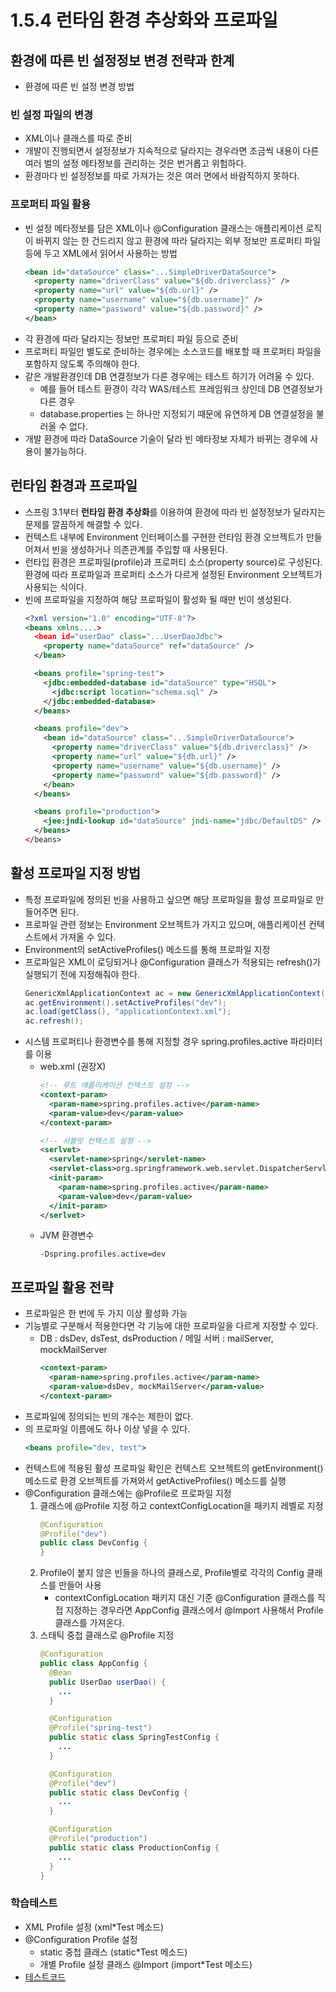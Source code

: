 # 1.5.4 런타임 환경 추상화와 프로파일
## 환경에 따른 빈 설정정보 변경 전략과 한계
- 환경에 따른 빈 설정 변경 방법

### 빈 설정 파일의 변경
- XML이나 클래스를 따로 준비
- 개발이 진행되면서 설정정보가 지속적으로 달라지는 경우라면 조금씩 내용이 다른 여러 벌의 설정 메타정보를 관리하는 것은 번거롭고 위험하다.
- 환경마다 빈 설정정보를 따로 가져가는 것은 여러 면에서 바람직하지 못하다.

### 프로퍼티 파일 활용
- 빈 설정 메타정보를 담은 XML이나 @Configuration 클래스는 애플리케이션 로직이 바뀌지 않는 한 건드리지 않고 환경에 따라 달라지는 외부 정보만 프로퍼티 파일 등에 두고 XML에서 읽어서 사용하는 방법
  ```xml
  <bean id="dataSource" class="...SimpleDriverDataSource">
    <property name="driverClass" value="${db.driverclass}" />
    <property name="url" value="${db.url}" />
    <property name="username" value="${db.username}" />
    <property name="password" value="${db.password}" />
  </bean>
  ```
- 각 환경에 따라 달라지는 정보만 프로퍼티 파일 등으로 준비
- 프로퍼티 파일만 별도로 준비하는 경우에는 소스코드를 배포할 때 프로퍼티 파일을 포함하지 않도록 주의해야 한다.
- 같은 개발환경인데 DB 연결정보가 다른 경우에는 테스트 하기가 어려울 수 있다.
    + 예를 들어 테스트 환경이 각각 WAS/테스트 프레임워크 상인데 DB 연결정보가 다른 경우
    + database.properties 는 하나만 지정되기 때문에 유연하게 DB 연결설정을 불러올 수 없다.
- 개발 환경에 따라 DataSource 기술이 달라 빈 메타정보 자체가 바뀌는 경우에 사용이 불가능하다.

## 런타임 환경과 프로파일
- 스프링 3.1부터 **런타임 환경 추상화**를 이용하여 환경에 따라 빈 설정정보가 달라지는 문제를 깔끔하게 해결할 수 있다.
- 컨텍스트 내부에 Environment 인터페이스를 구현한 런타임 환경 오브젝트가 만들어져서 빈을 생성하거나 의존관계를 주입할 때 사용된다.
- 런타입 환경은 프로파일(profile)과 프로퍼티 소스(property source)로 구성된다.   
  환경에 따라 프로파일과 프로퍼티 소스가 다르게 설정된 Environment 오브젝트가 사용되는 식이다.
- 빈에 프로파일을 지정하여 해당 프로파일이 활성화 될 때만 빈이 생성된다.
  ```xml
  <?xml version="1.0" encoding="UTF-8"?>
  <beans xmlns....>
    <bean id="userDao" class="...UserDaoJdbc">
      <property name="dataSource" ref="dataSource" />
    </bean>

    <beans profile="spring-test">
      <jdbc:embedded-database id="dataSource" type="HSQL">
        <jdbc:script location="schema.sql" />
      </jdbc:embedded-database>
    </beans>
  
    <beans profile="dev">
      <bean id="dataSource" class="...SimpleDriverDataSource">
        <property name="driverClass" value="${db.driverclass}" />
        <property name="url" value="${db.url}" />
        <property name="username" value="${db.username}" />
        <property name="password" value="${db.password}" />
      </bean>
    </beans>

    <beans profile="production">
      <jee:jndi-lookup id="dataSource" jndi-name="jdbc/DefaultDS" />
    </beans>  
  </beans>
  ```

## 활성 프로파일 지정 방법
- 특정 프로파일에 정의된 빈을 사용하고 싶으면 해당 프로파일을 활성 프로파일로 만들어주면 된다.
- 프로파일 관련 정보는 Environment 오브젝트가 가지고 있으며, 애플리케이션 컨텍스트에서 가져올 수 있다.
- Environment의 setActiveProfiles() 메소드를 통해 프로파일 지정
- 프로파일은 XML이 로딩되거나 @Configuration 클래스가 적용되는 refresh()가 실행되기 전에 지정해줘야 한다.
  ```java
  GenericXmlApplicationContext ac = new GenericXmlApplicationContext();
  ac.getEnvironment().setActiveProfiles("dev");
  ac.load(getClass(), "applicationContext.xml");
  ac.refresh();
  ``` 
- 시스템 프로퍼티나 환경변수를 통해 지정할 경우 spring.profiles.active 파라미터를 이용
    + web.xml (권장X)
      ```xml
      <!-- 루트 애플리케이션 컨텍스트 설정 -->
      <context-param>
        <param-name>spring.profiles.active</param-name>
        <param-value>dev</param-value>
      </context-param>
  
      <!-- 서블릿 컨텍스트 설정 -->
      <serlvet>
        <servlet-name>spring</servlet-name>
        <servlet-class>org.springframework.web.servlet.DispatcherServlet</servlet-class>
        <init-param>
          <param-name>spring.profiles.active</param-name>
          <param-value>dev</param-value>
        </init-param>
      </serlvet>
      ```
    + JVM 환경변수
      ```
      -Dspring.profiles.active=dev
      ```

## 프로파일 활용 전략
- 프로파일은 한 번에 두 가지 이상 활성화 가능
- 기능별로 구분해서 적용한다면 각 기능에 대한 프로파일을 다르게 지정할 수 있다.
    + DB : dsDev, dsTest, dsProduction / 메일 서버 : mailServer, mockMailServer
      ```xml
      <context-param>
        <param-name>spring.profiles.active</param-name>
        <param-value>dsDev, mockMailServer</param-value>
      </context-param>
      ```
- 프로파일에 정의되는 빈의 개수는 제한이 없다.
- <beans>의 프로파일 이름에도 하나 이상 넣을 수 있다.
  ```xml
  <beans profile="dev, test">
  ```
- 컨텍스트에 적용된 활성 프로파일 확인은 컨텍스트 오브젝트의 getEnvironment() 메소드로 환경 오브젝트를 가져와서 getActiveProfiles() 메소드를 실행
- @Configuration 클래스에는 @Profile로 프로파일 지정
    1. 클래스에 @Profile 지정 하고 contextConfigLocation을 패키지 레벨로 지정
       ```java
       @Configuration
       @Profile("dev")
       public class DevConfig {
       }
       ```
    2. Profile이 붙지 않은 빈들을 하나의 클래스로, Profile별로 각각의 Config 클래스를 만들어 사용
       * contextConfigLocation 패키지 대신 기준 @Configuration 클래스를 직접 지정하는 경우라면 
         AppConfig 클래스에서 @Import 사용해서 Profile 클래스를 가져온다.
    3. 스태틱 중첩 클래스로 @Profile 지정
       ```java
       @Configuration
       public class AppConfig {
         @Bean
         public UserDao userDao() {
           ...
         }
       
         @Configuration
         @Profile("spring-test")
         public static class SpringTestConfig {
           ...
         }
  
         @Configuration
         @Profile("dev")
         public static class DevConfig {
           ...
         }
       
         @Configuration
         @Profile("production")
         public static class ProductionConfig {
           ...
         }     
       }
       ```

### 학습테스트
- XML Profile 설정 (xml*Test 메소드)
- @Configuration Profile 설정
  * static 중첩 클래스 (static*Test 메소드)
  * 개별 Profile 설정 클래스 @Import (import*Test 메소드)
- [테스트코드](/src/test/java/springbook/learningtest/spring/ioc/profile/ProfileTest.java)